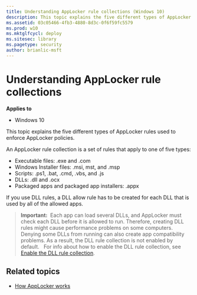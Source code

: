 ```yaml
---
title: Understanding AppLocker rule collections (Windows 10)
description: This topic explains the five different types of AppLocker rules used to enforce AppLocker policies.
ms.assetid: 03c05466-4fb3-4880-8d3c-0f6f59fc5579
ms.prod: w10
ms.mktglfcycl: deploy
ms.sitesec: library
ms.pagetype: security
author: brianlic-msft
---
```


# Understanding AppLocker rule collections

**Applies to**
-   Windows 10

This topic explains the five different types of AppLocker rules used to enforce AppLocker policies.

An AppLocker rule collection is a set of rules that apply to one of five types:

-   Executable files: .exe and .com
-   Windows Installer files: .msi, mst, and .msp
-   Scripts: .ps1, .bat, .cmd, .vbs, and .js
-   DLLs: .dll and .ocx
-   Packaged apps and packaged app installers: .appx

If you use DLL rules, a DLL allow rule has to be created for each DLL that is used by all of the allowed apps.

>**Important:**  Each app can load several DLLs, and AppLocker must check each DLL before it is allowed to run. Therefore, creating DLL rules might cause performance problems on some computers. Denying some DLLs from running can also create app compatibility problems. As a result, the DLL rule collection is not enabled by default.
 
For info about how to enable the DLL rule collection, see [Enable the DLL rule collection](enable-the-dll-rule-collection.md).

## Related topics

- [How AppLocker works](how-applocker-works-techref.md)
